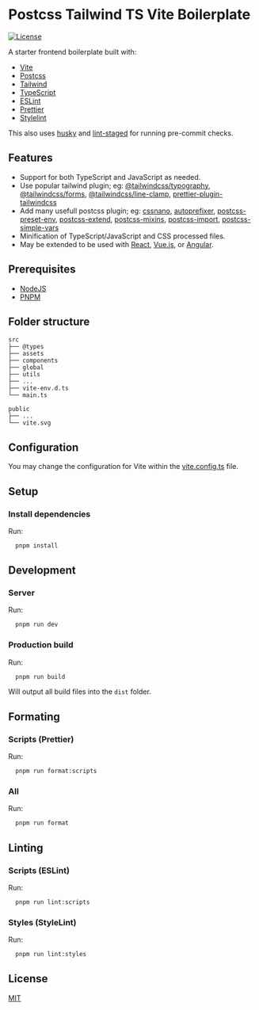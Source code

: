 # Postcss Tailwind TS Vite Boilerplate

[![License](https://img.shields.io/badge/license-MIT-blue.svg?style=flat-square)](https://github.com/VD39/es6-webpack-boilerplate/blob/master/LICENSE, 'License')

A starter frontend boilerplate built with:

- [Vite](https://vitejs.dev/)
- [Postcss](https://postcss.org/)
- [Tailwind](https://tailwindcss.com/)
- [TypeScript](https://www.typescriptlang.org/)
- [ESLint](https://eslint.org/)
- [Prettier](https://prettier.io/)
- [Stylelint](https://stylelint.io/)

This also uses [husky](https://github.com/typicode/husky) and [lint-staged](https://github.com/okonet/lint-staged) for running pre-commit checks.

## Features

- Support for both TypeScript and JavaScript as needed.
- Use popular tailwind plugin; eg: [@tailwindcss/typography](https://tailwindcss.com/docs/typography-plugin), [@tailwindcss/forms](https://github.com/tailwindlabs/tailwindcss-forms), [@tailwindcss/line-clamp](https://github.com/tailwindlabs/tailwindcss-line-clamp), [prettier-plugin-tailwindcss](https://github.com/tailwindlabs/prettier-plugin-tailwindcss)
- Add many usefull postcss plugin; eg: [cssnano](https://cssnano.co/), [autoprefixer](https://github.com/postcss/autoprefixer), [postcss-preset-env](https://github.com/csstools/postcss-plugins/tree/main/plugin-packs/postcss-preset-env), [postcss-extend](https://github.com/travco/postcss-extend), [postcss-mixins](https://github.com/postcss/postcss-mixins), [postcss-import](https://github.com/postcss/postcss-import), [postcss-simple-vars](https://github.com/postcss/postcss-simple-vars)
- Minification of TypeScript/JavaScript and CSS processed files.
- May be extended to be used with [React](https://reactjs.org/), [Vue.js](https://vuejs.org/), or [Angular](https://angular.io/).

## Prerequisites

- [NodeJS](https://nodejs.org/en/)
- [PNPM](https://pnpm.io/)

## Folder structure

```none
src
├── @types
├── assets
├── components
├── global
├── utils
├── ...
├── vite-env.d.ts
└── main.ts

public
├── ...
└── vite.svg
```

## Configuration

You may change the configuration for Vite within the [vite.config.ts](vite.config.ts) file.

## Setup

### Install dependencies

Run:

```sh
  pnpm install
```

## Development

### Server

Run:

```sh
  pnpm run dev
```

### Production build

Run:

```sh
  pnpm run build
```

Will output all build files into the `dist` folder.

## Formating

### Scripts (Prettier)

Run:

```sh
  pnpm run format:scripts
```

### All

Run:

```sh
  pnpm run format
```

## Linting

### Scripts (ESLint)

Run:

```sh
  pnpm run lint:scripts
```

### Styles (StyleLint)

Run:

```sh
  pnpm run lint:styles
```

## License

[MIT](https://github.com/VD39/es6-webpack-boilerplate/blob/master/LICENSE)

